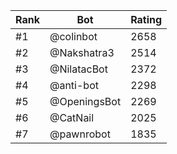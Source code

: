 Rank|Bot|Rating
---|---|---
#1|@colinbot|2658
#2|@Nakshatra3|2514
#3|@NilatacBot|2372
#4|@anti-bot|2298
#5|@OpeningsBot|2269
#6|@CatNail|2025
#7|@pawnrobot|1835
